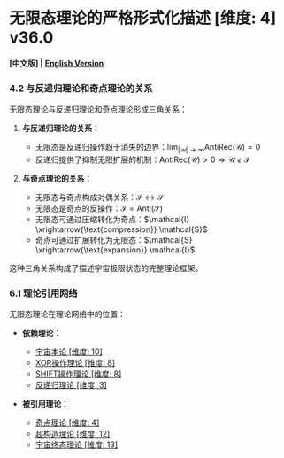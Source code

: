 # 无限态理论的严格形式化描述 [维度: 4] v36.0

**[中文版] | [English Version](formal_theory_infinity_multiplicity_en.md)**

### 4.2 与反递归理论和奇点理论的关系

无限态理论与反递归理论和奇点理论形成三角关系：

1. **与反递归理论的关系**：
   - 无限态是反递归操作趋于消失的边界：$`\lim_{|\mathcal{U}| \to \infty} \text{AntiRec}(\mathcal{U}) = 0`$
   - 反递归提供了抑制无限扩展的机制：$`\text{AntiRec}(\mathcal{U}) > 0 \Rightarrow \mathcal{U} \notin \mathcal{I}`$

2. **与奇点理论的关系**：
   - 无限态与奇点构成对偶关系：$`\mathcal{I} \longleftrightarrow \mathcal{S}`$
   - 无限态是奇点的反操作：$`\mathcal{I} = \text{Anti}(\mathcal{S})`$
   - 无限态可通过压缩转化为奇点：$`\mathcal{I} \xrightarrow{\text{compression}} \mathcal{S}`$
   - 奇点可通过扩展转化为无限态：$`\mathcal{S} \xrightarrow{\text{expansion}} \mathcal{I}`$

这种三角关系构成了描述宇宙极限状态的完整理论框架。

### 6.1 理论引用网络

无限态理论在理论网络中的位置：

- **依赖理论**：
  - [宇宙本论 [维度: 10]](formal_theory_cosmic_ontology.md)
  - [XOR操作理论 [维度: 8]](formal_theory_xor_operation.md)
  - [SHIFT操作理论 [维度: 8]](formal_theory_shift_operation.md)
  - [反递归理论 [维度: 3]](formal_theory_anti_recursion.md)

- **被引用理论**：
  - [奇点理论 [维度: 4]](formal_theory_singularity.md)
  - [超构造理论 [维度: 12]](formal_theory_transfinite_construction.md)
  - [宇宙终态理论 [维度: 13]](formal_theory_universe_final_state.md) 